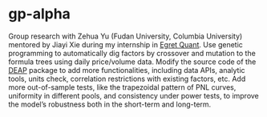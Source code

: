 # gp-alpha

Group research with Zehua Yu (Fudan University, Columbia University) mentored by Jiayi Xie during my internship in [Egret Quant](https://www.egretquant.com/). Use genetic programming to automatically dig factors by crossover and mutation to the formula trees using daily price/volume data. Modify the source code of the [DEAP](https://deap.readthedocs.io/en/master/) package to add more functionalities, including data APIs, analytic tools, units check, correlation restrictions with existing factors, etc. Add more out-of-sample tests, like the trapezoidal pattern of PNL curves, uniformity in different pools, and consistency under power tests, to improve the model’s robustness both in the short-term and long-term.
